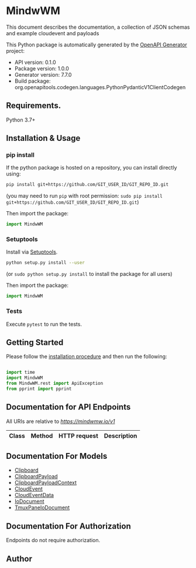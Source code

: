 # MindwWM
This document describes the documentation, a collection of JSON schemas and example cloudevent and payloads

This Python package is automatically generated by the [OpenAPI Generator](https://openapi-generator.tech) project:

- API version: 0.1.0
- Package version: 1.0.0
- Generator version: 7.7.0
- Build package: org.openapitools.codegen.languages.PythonPydanticV1ClientCodegen

## Requirements.

Python 3.7+

## Installation & Usage
### pip install

If the python package is hosted on a repository, you can install directly using:

```sh
pip install git+https://github.com/GIT_USER_ID/GIT_REPO_ID.git
```
(you may need to run `pip` with root permission: `sudo pip install git+https://github.com/GIT_USER_ID/GIT_REPO_ID.git`)

Then import the package:
```python
import MindwWM
```

### Setuptools

Install via [Setuptools](http://pypi.python.org/pypi/setuptools).

```sh
python setup.py install --user
```
(or `sudo python setup.py install` to install the package for all users)

Then import the package:
```python
import MindwWM
```

### Tests

Execute `pytest` to run the tests.

## Getting Started

Please follow the [installation procedure](#installation--usage) and then run the following:

```python

import time
import MindwWM
from MindwWM.rest import ApiException
from pprint import pprint

```

## Documentation for API Endpoints

All URIs are relative to *https://mindwmw.io/v1*

Class | Method | HTTP request | Description
------------ | ------------- | ------------- | -------------


## Documentation For Models

 - [Clipboard](docs/Clipboard.md)
 - [ClipboardPayload](docs/ClipboardPayload.md)
 - [ClipboardPayloadContext](docs/ClipboardPayloadContext.md)
 - [CloudEvent](docs/CloudEvent.md)
 - [CloudEventData](docs/CloudEventData.md)
 - [IoDocument](docs/IoDocument.md)
 - [TmuxPaneIoDocument](docs/TmuxPaneIoDocument.md)


<a id="documentation-for-authorization"></a>
## Documentation For Authorization

Endpoints do not require authorization.


## Author



